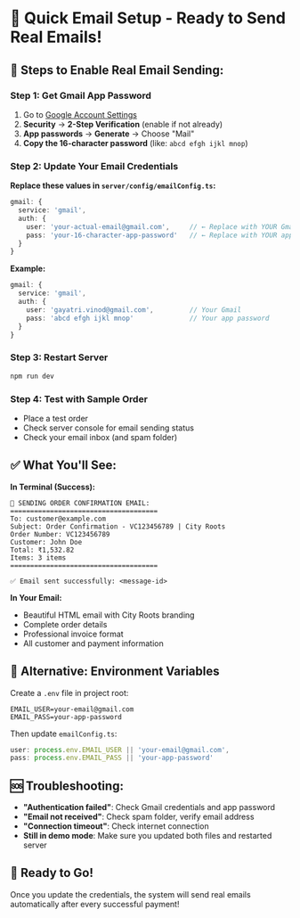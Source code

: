 # 📧 Quick Email Setup - Ready to Send Real Emails!

## 🚀 **Steps to Enable Real Email Sending:**

### **Step 1: Get Gmail App Password**
1. Go to [Google Account Settings](https://myaccount.google.com/)
2. **Security** → **2-Step Verification** (enable if not already)
3. **App passwords** → **Generate** → Choose "Mail"
4. **Copy the 16-character password** (like: `abcd efgh ijkl mnop`)

### **Step 2: Update Your Email Credentials**

**Replace these values in `server/config/emailConfig.ts`:**

```typescript
gmail: {
  service: 'gmail',
  auth: {
    user: 'your-actual-email@gmail.com',     // ← Replace with YOUR Gmail
    pass: 'your-16-character-app-password'   // ← Replace with YOUR app password
  }
}
```

**Example:**
```typescript
gmail: {
  service: 'gmail',
  auth: {
    user: 'gayatri.vinod@gmail.com',         // Your Gmail
    pass: 'abcd efgh ijkl mnop'              // Your app password
  }
}
```

### **Step 3: Restart Server**
```bash
npm run dev
```

### **Step 4: Test with Sample Order**
- Place a test order
- Check server console for email sending status
- Check your email inbox (and spam folder)

## ✅ **What You'll See:**

**In Terminal (Success):**
```
📧 SENDING ORDER CONFIRMATION EMAIL:
=====================================
To: customer@example.com
Subject: Order Confirmation - VC123456789 | City Roots
Order Number: VC123456789
Customer: John Doe
Total: ₹1,532.82
Items: 3 items
=====================================

✅ Email sent successfully: <message-id>
```

**In Your Email:**
- Beautiful HTML email with City Roots branding
- Complete order details
- Professional invoice format
- All customer and payment information

## 🔧 **Alternative: Environment Variables**

Create a `.env` file in project root:
```env
EMAIL_USER=your-email@gmail.com
EMAIL_PASS=your-app-password
```

Then update `emailConfig.ts`:
```typescript
user: process.env.EMAIL_USER || 'your-email@gmail.com',
pass: process.env.EMAIL_PASS || 'your-app-password'
```

## 🆘 **Troubleshooting:**

- **"Authentication failed"**: Check Gmail credentials and app password
- **"Email not received"**: Check spam folder, verify email address
- **"Connection timeout"**: Check internet connection
- **Still in demo mode**: Make sure you updated both files and restarted server

## 🎉 **Ready to Go!**

Once you update the credentials, the system will send real emails automatically after every successful payment!
